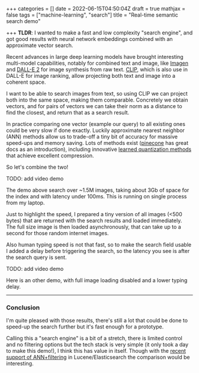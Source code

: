 +++
categories = []
date = 2022-06-15T04:50:04Z
draft = true
mathjax = false
tags = ["machine-learning", "search"]
title = "Real-time semantic search demo"

+++
**TLDR**: I wanted to make a fast and low complexity "search engine", and got good results with neural network embeddings combined with an approximate vector search.

Recent advances in large deep learning models have brought interesting multi-model capabilities, notably for combined text and image, like [Imagen](https://imagen.research.google/) and [DALL-E 2](https://openai.com/dall-e-2/) for image synthesis from raw text. [CLIP](https://openai.com/blog/clip/), which is also use in DALL-E for image ranking, allow projecting both text and image into a coherent space.

I want to be able to search images from text, so using CLIP we can project both into the same space, making them comparable. Concretely we obtain vectors, and for pairs of vectors we can take their norm as a distance to find the closest, and return that as a search result.

In practice comparing one vector (example our query) to all existing ones could be very slow if done exactly. Luckily approximate nearest neighbor (ANN) methods allow us to trade-off a tiny bit of accuracy for massive speed-ups and memory saving. Lots of methods exist ([pinecone](https://www.pinecone.io/learn/) has great docs as an introduction), including innovative [learned quantization methods](https://arxiv.org/abs/2110.05789) that achieve excellent compression.

So let's combine the two!

TODO: add video demo

The demo above search over \~1.5M images, taking about 3Gb of space for the index and with latency under 100ms. This is running on single process from my laptop.

Just to highlight the speed, I prepared a tiny version of all images (<500 bytes) that are returned with the search results and loaded immediately. The full size image is then loaded asynchronously, that can take up to a second for those random internet images.

Also human typing speed is not that fast, so to make the search field usable I added a delay before triggering the search, so the latency you see is after the search query is sent.

TODO: add video demo

Here is an other demo, with full image loading disabled and a lower typing delay.

***

### Conclusion

I'm quite pleased with those results, there's still a lot that could be done to speed-up the search further but it's fast enough for a prototype.

Calling this a "search engine" is a bit of a stretch, there is limited control and no filtering options but the tech stack is very simple (it only took a day to make this demo!), I think this has value in itself. Though with the [recent support of ANN+filtering](https://github.com/elastic/elasticsearch/pull/84734) in Lucene/Elasticsearch the comparison would be interesting.
